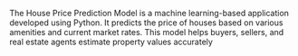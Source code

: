 The House Price Prediction Model is a machine learning-based application developed using Python. It predicts the price of houses based on various amenities and current market rates. This model helps buyers, sellers, and real estate agents estimate property values accurately
